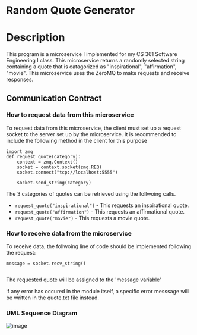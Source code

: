 # Random Quote Generator

# Description
This program is a microservice I implemented for my CS 361 Software Engineering I class. This microservice returns a 
randomly selected string containing a quote that is catagorized as "inspirational", "affirmation", "movie". This microservice uses the ZeroMQ to make requests and receive responses.
## Communication Contract

### How to request data from this microservice
To request data from this microservice, the client must set up a request socket to the server set up by the microservice. It is recommended to include the following method in the client for this purpose
```
import zmq
def request_quote(category):
    context = zmq.Context()
    socket = context.socket(zmq.REQ)
    socket.connect("tcp://localhost:5555")

    socket.send_string(category)
```
The 3 categories of quotes can be retrieved using the follwoing calls.

* `request_quote("inspirational")` - This requests an inspirational quote.
* `request_quote("affirmation")` - This requests an affirmational quote.
* `request_quote("movie")` - This requests a movie quote.

### How to receive data from the microservice
To receive data, the follwoing line of code should be implemented following the request:
```
message = socket.recv_string()
    
```
The requested quote will be assigned to the 'message variable'

if any error has occured in the module itself, a specific error messsage will be written in the quote.txt file instead.
### UML Sequence Diagram
![image]([https://github.com/lek5osu/cs361_random_quote_generator/blob/main/updatedUML.png])

